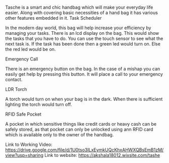 Tasche is a smart and chic handbag which will make your everyday life easier. Along with covering basic necessities of a hand bag it has various other features embedded in it.
Task Scheduler


In the modern day world, this bag will help increase your efficiency by managing your tasks.
There is an lcd display on the bag. This would show the tasks that you have to do. You can use the touch sensor to see what the next task is.
If the task has been done then a green led would turn on. Else the red led would be on.


Emergency Call


There is an emergency button on the bag.
In the case of a mishap you can easily get help by pressing this button. It will place a call to your emergency contact.


LDR Torch


A torch would turn on when your bag is in the dark.
When there is sufficient lighting the torch would turn off.


RFID Safe Pocket


A pocket in which sensitive things like credit cards or heavy cash can be safely stored, as that pocket can only be unlocked using ann RFID card which is available only to the owner of the handbag.

Link to Working Video: https://drive.google.com/file/d/1U0tso3ILxEymkUQcKhxAHWXQBsEmB1zM/view?usp=sharing
Link to website: https://akshala18012.wixsite.com/tashe 
